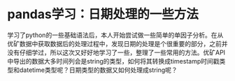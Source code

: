 # pandas学习：日期处理的一些方法

学习了python的一些基础语法后，本人开始尝试做一些简单的单因子分析。在从优矿数据中获取数据后的处理过程中，发现日期的处理是个很重要的部分，之前并没有仔细学过，所以这次又好好地学习了一些，整理了一些常用的方法。优矿API中导出的数据大多时间列会是string的类型，如何将其转换成timestamp时间戳类型和datetime类型呢？日期类型的数据又如何处理成string呢？